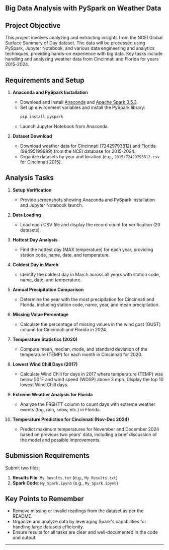 ## Big Data Analysis with PySpark on Weather Data

## Project Objective
This project involves analyzing and extracting insights from the NCEI Global Surface Summary of Day dataset. The data will be processed using PySpark, Jupyter Notebook, and various data engineering and analytics techniques, providing hands-on experience with big data. Key tasks include handling and analyzing weather data from Cincinnati and Florida for years 2015-2024.

## Requirements and Setup

1. **Anaconda and PySpark Installation**  
   - Download and install [Anaconda](https://www.anaconda.com/products/distribution) and [Apache Spark 3.5.3](https://spark.apache.org/downloads).
   - Set up environment variables and install the PySpark library:
     ```bash
     pip install pyspark
     ```
   - Launch Jupyter Notebook from Anaconda.

2. **Dataset Download**
   - Download weather data for Cincinnati (72429793812) and Florida (99495199999) from the NCEI database for 2015-2024.
   - Organize datasets by year and location (e.g., `2015/72429793812.csv` for Cincinnati 2015).

## Analysis Tasks

1. **Setup Verification**
   - Provide screenshots showing Anaconda and PySpark installation and Jupyter Notebook launch.

2. **Data Loading**
   - Load each CSV file and display the record count for verification (20 datasets).

3. **Hottest Day Analysis**
   - Find the hottest day (MAX temperature) for each year, providing station code, name, date, and temperature.

4. **Coldest Day in March**
   - Identify the coldest day in March across all years with station code, name, date, and temperature.

5. **Annual Precipitation Comparison**
   - Determine the year with the most precipitation for Cincinnati and Florida, including station code, name, year, and mean precipitation.

6. **Missing Value Percentage**
   - Calculate the percentage of missing values in the wind gust (GUST) column for Cincinnati and Florida in 2024.

7. **Temperature Statistics (2020)**
   - Compute mean, median, mode, and standard deviation of the temperature (TEMP) for each month in Cincinnati for 2020.

8. **Lowest Wind Chill Days (2017)**
   - Calculate Wind Chill for days in 2017 where temperature (TEMP) was below 50°F and wind speed (WDSP) above 3 mph. Display the top 10 lowest Wind Chill days.

9. **Extreme Weather Analysis for Florida**
   - Analyze the FRSHTT column to count days with extreme weather events (fog, rain, snow, etc.) in Florida.

10. **Temperature Prediction for Cincinnati (Nov-Dec 2024)**
    - Predict maximum temperatures for November and December 2024 based on previous two years' data, including a brief discussion of the model and possible improvements.

## Submission Requirements

Submit two files:
1. **Results File**: `My_Results.txt` (e.g., `My_Results.txt`)
2. **Spark Code**: `My_Spark.ipynb` (e.g., `My_Spark.ipynb`)

## Key Points to Remember
- Remove missing or invalid readings from the dataset as per the README.
- Organize and analyze data by leveraging Spark's capabilities for handling large datasets efficiently.
- Ensure results for all tasks are clear and well-documented in the code and output.

---
